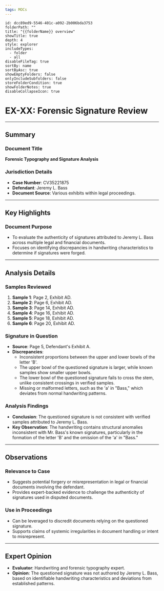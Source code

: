 ```yaml
---
tags: MOCs
---
```

```folder-overview
id: dcc89ed9-5546-401c-a092-2b006bda3753
folderPath: ""
title: "{{folderName}} overview"
showTitle: true
depth: 4
style: explorer
includeTypes:
  - folder
  - all
disableFileTag: true
sortBy: name
sortByAsc: true
showEmptyFolders: false
onlyIncludeSubfolders: false
storeFolderCondition: true
showFolderNotes: true
disableCollapseIcon: true
```

# EX-XX: Forensic Signature Review

---

## Summary

### Document Title
**Forensic Typography and Signature Analysis**

### Jurisdiction Details
- **Case Number**: CV35221875
- **Defendant**: Jeremy L. Bass
- **Document Source**: Various exhibits within legal proceedings.

---

## Key Highlights

### Document Purpose
- To evaluate the authenticity of signatures attributed to Jeremy L. Bass across multiple legal and financial documents.
- Focuses on identifying discrepancies in handwriting characteristics to determine if signatures were forged.

---

## Analysis Details

### Samples Reviewed
1. **Sample 1**: Page 2, Exhibit AD.
2. **Sample 2**: Page 6, Exhibit AD.
3. **Sample 3**: Page 14, Exhibit AD.
4. **Sample 4**: Page 16, Exhibit AD.
5. **Sample 5**: Page 18, Exhibit AD.
6. **Sample 6**: Page 20, Exhibit AD.

### Signature in Question
- **Source**: Page 5, Defendant's Exhibit A.
- **Discrepancies**:
  - Inconsistent proportions between the upper and lower bowls of the letter 'B'.
  - The upper bowl of the questioned signature is larger, while known samples show smaller upper bowls.
  - The lower bowl of the questioned signature fails to cross the stem, unlike consistent crossings in verified samples.
  - Missing or malformed letters, such as the 'a' in "Bass," which deviates from normal handwriting patterns.

### Analysis Findings
- **Conclusion**: The questioned signature is not consistent with verified samples attributed to Jeremy L. Bass.
- **Key Observation**: The handwriting contains structural anomalies inconsistent with Mr. Bass's known signatures, particularly in the formation of the letter 'B' and the omission of the 'a' in "Bass."

---

## Observations

### Relevance to Case
- Suggests potential forgery or misrepresentation in legal or financial documents involving the defendant.
- Provides expert-backed evidence to challenge the authenticity of signatures used in disputed documents.

### Use in Proceedings
- Can be leveraged to discredit documents relying on the questioned signature.
- Supports claims of systemic irregularities in document handling or intent to misrepresent.

---

## Expert Opinion
- **Evaluator**: Handwriting and forensic typography expert.
- **Opinion**: The questioned signature was not authored by Jeremy L. Bass, based on identifiable handwriting characteristics and deviations from established patterns.

